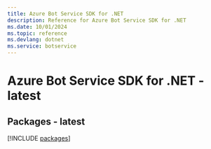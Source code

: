 ```yaml
---
title: Azure Bot Service SDK for .NET
description: Reference for Azure Bot Service SDK for .NET
ms.date: 10/01/2024
ms.topic: reference
ms.devlang: dotnet
ms.service: botservice
---
```

# Azure Bot Service SDK for .NET - latest
## Packages - latest
[!INCLUDE [packages](bot-service-index.md)]